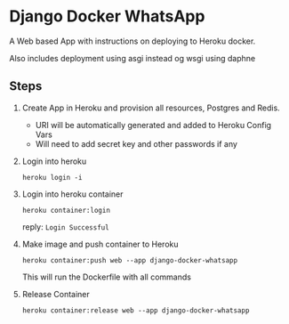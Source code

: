 # Django Docker WhatsApp

A Web based App with instructions on deploying to Heroku docker. 

Also includes deployment using asgi instead og wsgi using daphne

## Steps 

1. Create App in Heroku and provision all resources, Postgres and Redis.
    - URI will be automatically generated and added to Heroku Config Vars
    - Will need to add secret key and other passwords if any

2. Login into heroku

    ``` heroku login -i ```

3. Login into heroku container

    ``` heroku container:login ```

    reply: ``` Login Successful ```

4. Make image and push container to Heroku

    ``` heroku container:push web --app django-docker-whatsapp ```

    This will run the Dockerfile with all commands

5. Release Container 

    ``` heroku container:release web --app django-docker-whatsapp ```

